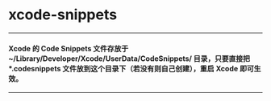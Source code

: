 # xcode-snippets

-------------------------------

#### Xcode 的 Code Snippets 文件存放于 ~/Library/Developer/Xcode/UserData/CodeSnippets/  目录，只要直接把 *.codesnippets  文件放到这个目录下（若没有则自己创建），重启 Xcode 即可生效。

-------------------------------
